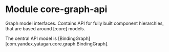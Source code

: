 # Module core-graph-api

Graph model interfaces. Contains API for fully built component hierarchies, 
 that are based around [:core] models.

The central API model is [BindingGraph][com.yandex.yatagan.core.graph.BindingGraph].